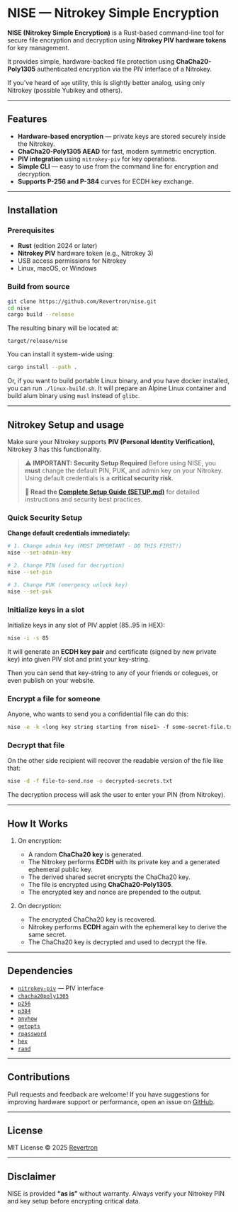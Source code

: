 # NISE — Nitrokey Simple Encryption

**NISE (Nitrokey Simple Encryption)** is a Rust-based command-line tool for secure file encryption and decryption using **Nitrokey PIV hardware tokens** for key management.

It provides simple, hardware-backed file protection using **ChaCha20-Poly1305** authenticated encryption via the PIV interface of a Nitrokey.

If you've heard of `age` utility, this is slightly better analog, using only Nitrokey (possible Yubikey and others).

---

## Features

- **Hardware-based encryption** — private keys are stored securely inside the Nitrokey.
- **ChaCha20-Poly1305 AEAD** for fast, modern symmetric encryption.
- **PIV integration** using `nitrokey-piv` for key operations.
- **Simple CLI** — easy to use from the command line for encryption and decryption.
- **Supports P-256 and P-384** curves for ECDH key exchange.

---

## Installation

### Prerequisites

- **Rust** (edition 2024 or later)
- **Nitrokey PIV** hardware token (e.g., Nitrokey 3)
- USB access permissions for Nitrokey
- Linux, macOS, or Windows

### Build from source

```bash
git clone https://github.com/Revertron/nise.git
cd nise
cargo build --release
```

The resulting binary will be located at:

```
target/release/nise
```

You can install it system-wide using:

```bash
cargo install --path .
```

Or, if you want to build portable Linux binary, and you have docker installed, you can run `./linux-build.sh`.
It will prepare an Alpine Linux container and build alum binary using `musl` instead of `glibc`.

---

## Nitrokey Setup and usage

Make sure your Nitrokey supports **PIV (Personal Identity Verification)**, Nitrokey 3 has this functionality.

> **⚠️ IMPORTANT: Security Setup Required**
> Before using NISE, you **must** change the default PIN, PUK, and admin key on your Nitrokey.
> Using default credentials is a **critical security risk**.
>
> **📖 Read the [Complete Setup Guide (SETUP.md)](./SETUP.md)** for detailed instructions and security best practices.

### Quick Security Setup

**Change default credentials immediately:**

```bash
# 1. Change admin key (MOST IMPORTANT - DO THIS FIRST!)
nise --set-admin-key

# 2. Change PIN (used for decryption)
nise --set-pin

# 3. Change PUK (emergency unlock key)
nise --set-puk
```

### Initialize keys in a slot

Initialize keys in any slot of PIV applet (85..95 in HEX):

```bash
nise -i -s 85
```

It will generate an **ECDH key pair** and certificate (signed by new private key) into given PIV slot and print your key-string.

Then you can send that key-string to any of your friends or colegues, or even publish on your website.

### Encrypt a file for someone

Anyone, who wants to send you a confidential file can do this:

```bash
nise -e -k <long key string starting from nise1> -f some-secret-file.txt -o file-to-send.nse
```

### Decrypt that file

On the other side recipient will recover the readable version of the file like that:
```bash
nise -d -f file-to-send.nse -o decrypted-secrets.txt
```

The decryption process will ask the user to enter your PIN (from Nitrokey).

---

## How It Works

1. On encryption:

    * A random **ChaCha20 key** is generated.
    * The Nitrokey performs **ECDH** with its private key and a generated ephemeral public key.
    * The derived shared secret encrypts the ChaCha20 key.
    * The file is encrypted using **ChaCha20-Poly1305**.
    * The encrypted key and nonce are prepended to the output.

2. On decryption:

    * The encrypted ChaCha20 key is recovered.
    * Nitrokey performs **ECDH** again with the ephemeral key to derive the same secret.
    * The ChaCha20 key is decrypted and used to decrypt the file.

---

## Dependencies

* [`nitrokey-piv`](https://github.com/Revertron/nitrokey-piv) — PIV interface
* [`chacha20poly1305`](https://crates.io/crates/chacha20poly1305)
* [`p256`](https://crates.io/crates/p256)
* [`p384`](https://crates.io/crates/p384)
* [`anyhow`](https://crates.io/crates/anyhow)
* [`getopts`](https://crates.io/crates/getopts)
* [`rpassword`](https://crates.io/crates/rpassword)
* [`hex`](https://crates.io/crates/hex)
* [`rand`](https://crates.io/crates/rand)

---

## Contributions

Pull requests and feedback are welcome!
If you have suggestions for improving hardware support or performance, open an issue on [GitHub](https://github.com/Revertron/nise/issues).

---

## License

MIT License © 2025 [Revertron](https://github.com/Revertron)

---

## Disclaimer

NISE is provided **“as is”** without warranty.
Always verify your Nitrokey PIN and key setup before encrypting critical data.

